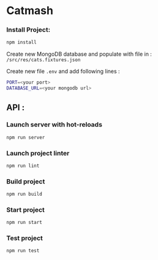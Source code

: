 # Catmash

### Install Project:

```Bash
npm install
```

Create new MongoDB database and populate with file in : `/src/res/cats.fixtures.json`

Create new file `.env` and add following lines :

```Bash
PORT=<your port>
DATABASE_URL=<your mongodb url>
```

## API :

### Launch server with hot-reloads

```Bash
npm run server
```

### Launch project linter

```Bash
npm run lint
```

### Build project

```Bash
npm run build
```

### Start project

```Bash
npm run start
```

### Test project

```Bash
npm run test
```
